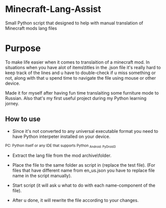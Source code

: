 # Minecraft-Lang-Assist
Small Python script that designed to help with manual translation of Minecraft mods lang files

# Purpose
To make life easier when it comes to translaition of a minecraft mod. In situations when you have alot of items\titles in the .json file it's really hard to keep track of the lines and u have to double-check if u miss something or not, along with that u spend time to navigate the file using mouse or other device.

Made it for myself after having fun time translaiting some furniture mode to Russian. Also that's my first useful project during my Python learning jorney.

## How to use
  
  - Since it's not converted to any universal executable format you need to have Python interpeter installed on your device.
  
<sub>PC: Python itself or any IDE that supports Python 
<sub>Android: PyDroid3

  - Extract the lang file from the mod archive\folder.
  
  - Place the file to the same folder as script in (replace the test file).
(For files that have different name from en_us.json you have to replace file name in the script manually).
  
  - Start script (it will ask u what to do with each name-component of the file).
  
  - After u done, it will rewrite the file according to your changes.
